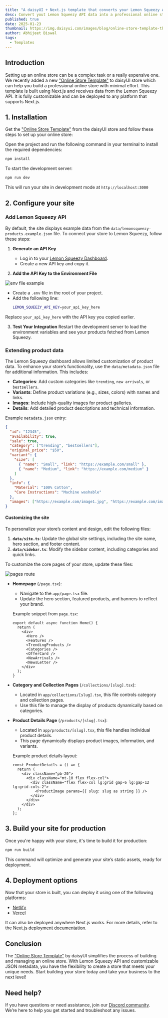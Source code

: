 ```yaml
---
title: "A daisyUI + Next.js template that converts your Lemon Squeezy API into an online store"
desc: Convert yout Lemon Squeezy API data into a professional online store.
published: true
date: 2025-01-23
thumbnail: https://img.daisyui.com/images/blog/online-store-template-thumbnail.webp
author: Abhijeet Biswal
tags:
  - Templates
---
```


## Introduction

Setting up an online store can be a complex task or a really expensive one. We recently added a new ["Online Store Template"](https://www.daisyui.com/store/#426780) to daisyUI store which can help you build a professional online store with minimal effort. This template is built using Next.js and receives data from the Lemon Squeezy API. It is fully customizable and can be deployed to any platform that supports Next.js.

## 1. Installation

Get the ["Online Store Template"](https://www.daisyui.com/store/#426780) from the daisyUI store and follow these steps to set up your online store:

Open the project and run the following command in your terminal to install the required dependencies:

```bash
npm install
```

To start the development server:

```bash
npm run dev
```

This will run your site in development mode at `http://localhost:3000`

## 2. Configure your site

### Add Lemon Squeezy API

By default, the site displays example data from the `data/lemonsqueezy-products.example.json` file. To connect your store to Lemon Squeezy, follow these steps:

1. **Generate an API Key**

   - Log in to your [Lemon Squeezy Dashboard](https://app.lemonsqueezy.com/settings/api).
   - Create a new API key and copy it.

2. **Add the API Key to the Environment File**

![env file example](https://img.daisyui.com/images/blog/store-env.webp)

- Create a `.env` file in the root of your project.
- Add the following line:
  ```bash
  LEMON_SQUEEZY_API_KEY=your_api_key_here
  ```

Replace `your_api_key_here` with the API key you copied earlier.

3. **Test Your Integration**
   Restart the development server to load the environment variables and see your products fetched from Lemon Squeezy.

### Extending product data

The Lemon Squeezy dashboard allows limited customization of product data. To enhance your store’s functionality, use the `data/metadata.json` file for additional information. This includes:

- **Categories**: Add custom categories like `trending`, `new arrivals`, or `bestsellers`.
- **Variants**: Define product variations (e.g., sizes, colors) with names and links.
- **Images**: Include high-quality images for product galleries.
- **Details**: Add detailed product descriptions and technical information.

Example `metadata.json` entry:

```json
{
  "id": "12345",
  "availability": true,
  "sale": true,
  "category": ["trending", "bestsellers"],
  "original_price": "$50",
  "variant": {
    "size": [
      { "name": "Small", "link": "https://example.com/small" },
      { "name": "Medium", "link": "https://example.com/medium" }
    ]
  },
  "info": {
    "Material": "100% Cotton",
    "Care Instructions": "Machine washable"
  },
  "images": ["https://example.com/image1.jpg", "https://example.com/image2.jpg"]
}
```

#### Customizing the site

To personalize your store’s content and design, edit the following files:

1. **`data/site.ts`**: Update the global site settings, including the site name, hero section, and footer content.
2. **`data/sidebar.ts`**: Modify the sidebar content, including categories and quick links.

To customize the core pages of your store, update these files:

![pages route](https://img.daisyui.com/images/blog/pages-route-example.webp)

- **Homepage** (`/page.tsx`):

  - Navigate to the `app/page.tsx` file.
  - Update the hero section, featured products, and banners to reflect your brand.

  Example snippet from `page.tsx`:

  ```tsx
  export default async function Home() {
    return (
      <div>
        <Hero />
        <Features />
        <TrendingProducts />
        <Categories />
        <OfferCard />
        <NewArrivals />
        <NewsLetter />
      </div>
    );
  }
  ```

- **Category and Collection Pages** (`/collections/[slug].tsx`):

  - Located in `app/collections/[slug].tsx`, this file controls category and collection pages.
  - Use this file to manage the display of products dynamically based on categories.

- **Product Details Page** (`/products/[slug].tsx`):

  - Located in `app/products/[slug].tsx`, this file handles individual product details.
  - This page dynamically displays product images, information, and variants.

  Example product details layout:

  ```tsx
  const ProductDetails = () => {
    return (
      <div className="pb-20">
        <div className="mt-10 flex flex-col">
          <div className="flex flex-col lg:grid gap-6 lg:gap-12 lg:grid-cols-2">
            <ProductImage params={{ slug: slug as string }} />
          </div>
        </div>
      </div>
    );
  };
  ```

## 3. Build your site for production

Once you're happy with your store, it's time to build it for production:

```bash
npm run build
```

This command will optimize and generate your site’s static assets, ready for deployment.

## 4. Deployment options

Now that your store is built, you can deploy it using one of the following platforms:

- [Netlify](https://www.netlify.com/)
- [Vercel](https://vercel.com/)

It can also be deployed anywhere Next.js works. For more details, refer to the [Next.js deployment documentation](https://nextjs.org/docs/pages/building-your-application/deploying).

## Conclusion

The ["Online Store Template"](https://www.daisyui.com/store/#426780) by daisyUI simplifies the process of building and managing an online store. With Lemon Squeezy API and customizable JSON metadata, you have the flexibility to create a store that meets your unique needs. Start building your store today and take your business to the next level!

## Need help?

If you have questions or need assistance, join our [Discord community](https://daisyui.com/discord/). We’re here to help you get started and troubleshoot any issues.
